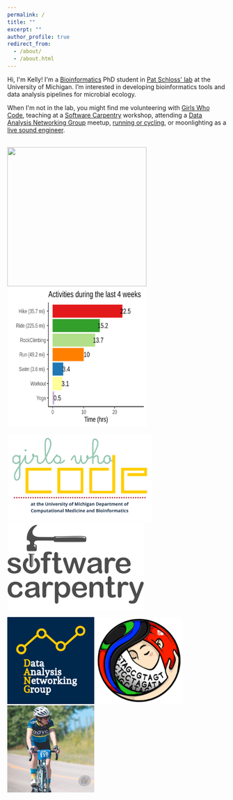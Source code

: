 ```yaml
---
permalink: /
title: ""
excerpt: ""
author_profile: true
redirect_from:
  - /about/
  - /about.html
---
```


Hi, I'm Kelly!
I'm a [Bioinformatics](https://medicine.umich.edu/dept/computational-medicine-bioinformatics) PhD student in
[Pat Schloss' lab](http://www.schlosslab.org/) at the University of Michigan.
I’m interested in developing bioinformatics tools and data analysis pipelines for microbial ecology.

When I'm not in the lab, you might find me volunteering with [Girls Who Code](http://umich.edu/~girlswc/),
teaching at a [Software Carpentry](https://umswc.github.io/) workshop,
attending a [Data Analysis Networking Group](https://um-dang.github.io) meetup,
[running or cycling](http://bit.ly/strava-kelly),
or moonlighting as a [live sound engineer](https://sovacool.dev/latex-cv/sound.pdf).    
&nbsp;

<a href="https://github.com/kelly-sovacool/meta-repo"><img src="https://raw.githubusercontent.com/kelly-sovacool/meta-repo/master/figures/language_all_bytes_n7.png" height="320" width="320"></a> <a href="https://github.com/kelly-sovacool/strava"><img src="https://raw.githubusercontent.com/kelly-sovacool/strava/master/figures/bar_time_last_4_weeks.png" height="320" width="320"></a>

<a href="http://umich.edu/~girlswc/"><img src="/images/logo_GWC-DCMB.png" height="200" width="333" class="inline"></a> <a href="https://umswc.github.io/"><img src="/images/logo_SWC.svg" height="200" width="314" class="inline"></a>

<a href="https://um-dang.github.io"><img src="/images/logo_DANG.png" height="200" width="200" class="inline"></a> <a href="http://www.schlosslab.org/"><img src="/images/logo_mothur.png" height="200" width="200" class="inline"></a> <a href="https://strava.com/athletes/kelly_sovacool"><img src="/images/bike.jpg" height="200" width="200" class="inline"></a>

